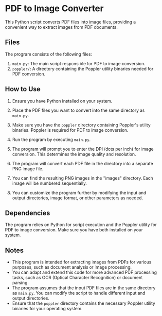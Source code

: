 # PDF to Image Converter

This Python script converts PDF files into image files, providing a convenient way to extract images from PDF documents.

## Files

The program consists of the following files:

1. `main.py`: The main script responsible for PDF to image conversion.
2. `poppler/`: A directory containing the Poppler utility binaries needed for PDF conversion.

## How to Use

1. Ensure you have Python installed on your system.

2. Place the PDF files you want to convert into the same directory as `main.py`.

3. Make sure you have the `poppler` directory containing Poppler's utility binaries. Poppler is required for PDF to image conversion.

4. Run the program by executing `main.py`.

5. The program will prompt you to enter the DPI (dots per inch) for image conversion. This determines the image quality and resolution.

6. The program will convert each PDF file in the directory into a separate PNG image file.

7. You can find the resulting PNG images in the "images" directory. Each image will be numbered sequentially.

8. You can customize the program further by modifying the input and output directories, image format, or other parameters as needed.

## Dependencies

The program relies on Python for script execution and the Poppler utility for PDF to image conversion. Make sure you have both installed on your system.

## Notes

- This program is intended for extracting images from PDFs for various purposes, such as document analysis or image processing.
- You can adapt and extend this code for more advanced PDF processing tasks, such as OCR (Optical Character Recognition) or document parsing.
- The program assumes that the input PDF files are in the same directory as `main.py`. You can modify the script to handle different input and output directories.
- Ensure that the `poppler` directory contains the necessary Poppler utility binaries for your operating system.
